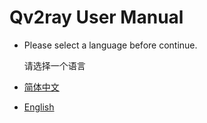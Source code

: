 # Qv2ray User Manual

-  Please select a language before continue.

   请选择一个语言

  - [简体中文](./zh-CN/README.md)
  - [English](./en-US/README.md)